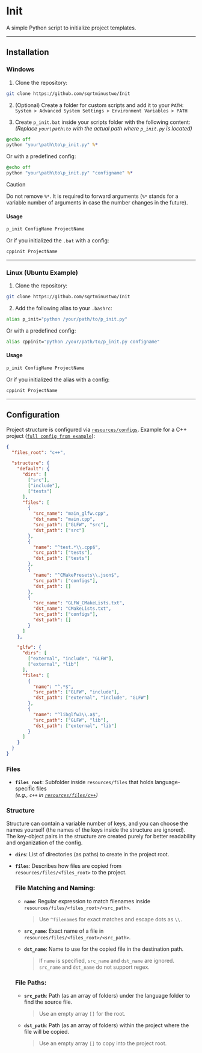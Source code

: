 # Init

A simple Python script to initialize project templates.

---

## Installation

### Windows

1. Clone the repository:
```bash
git clone https://github.com/sqrtminustwo/Init
```

2. (Optional) Create a folder for custom scripts and add it to your `PATH`:  
`System > Advanced System Settings > Environment Variables > PATH`

3. Create `p_init.bat` inside your scripts folder with the following content:  
*(Replace `your\path\to` with the actual path where `p_init.py` is located)*

```bat
@echo off
python "your\path\to\p_init.py" %*
```

Or with a predefined config:
```bat
@echo off
python "your\path\to\p_init.py" "configname" %*
```

> [!CAUTION]
> Do not remove `%*`. It is required to forward arguments (`%*` stands for a variable number of arguments in case the number changes in the future).

#### Usage
```bash
p_init ConfigName ProjectName
```

Or if you initialized the `.bat` with a config:
```bash
cppinit ProjectName
```

---

### Linux (Ubuntu Example)

1. Clone the repository:
```bash
git clone https://github.com/sqrtminustwo/Init
```

2. Add the following alias to your `.bashrc`:
```bash
alias p_init="python /your/path/to/p_init.py"
```

Or with a predefined config:
```bash
alias cppinit="python /your/path/to/p_init.py configname"
```

#### Usage
```bash
p_init ConfigName ProjectName
```

Or if you initialized the alias with a config:
```bash
cppinit ProjectName
```

---

## Configuration

Project structure is configured via [`resources/configs`](resources/configs). Example for a C++ project ([`full config from example`](resources/configs/cpp_opengl_win.json)):

```json
{
  "files_root": "c++",

  "structure": {
    "default": {
      "dirs": [
        ["src"],
        ["include"],
        ["tests"]
      ],
      "files": [
        {
          "src_name": "main_glfw.cpp",
          "dst_name": "main.cpp",
          "src_path": ["GLFW", "src"],
          "dst_path": ["src"]
        },
        {
          "name": "^test.*\\.cpp$",
          "src_path": ["tests"],
          "dst_path": ["tests"]
        },
        {
          "name": "^CMakePresets\\.json$",
          "src_path": ["configs"],
          "dst_path": []
        },
        {
          "src_name": "GLFW_CMakeLists.txt",
          "dst_name": "CMakeLists.txt",
          "src_path": ["configs"],
          "dst_path": []
        }
      ]
    },

    "glfw": {
      "dirs": [
        ["external", "include", "GLFW"],
        ["external", "lib"]
      ],
      "files": [
        {
          "name": "^.*$",
          "src_path": ["GLFW", "include"],
          "dst_path": ["external", "include", "GLFW"]
        },
        {
          "name": "^libglfw3\\.a$",
          "src_path": ["GLFW", "lib"],
          "dst_path": ["external", "lib"]
        }
      ]
    }
  }
}
```

### Files

- **`files_root`**: Subfolder inside `resources/files` that holds language-specific files  
  _(e.g., `c++` in [`resources/files/c++`](resources/files/c++))_

### Structure

Structure can contain a variable number of keys, and you can choose the names yourself (the names of the keys inside the structure are ignored). The key-object pairs in the structure are created purely for better readability and organization of the config.

- **`dirs`**: List of directories (as paths) to create in the project root.

- **`files`**: Describes how files are copied from `resources/files/<files_root>` to the project.

  ### File Matching and Naming:
  - **`name`**: Regular expression to match filenames inside `resources/files/<files_root>/<src_path>`.  
    > Use `^filename$` for exact matches and escape dots as `\\.`

  - **`src_name`**: Exact name of a file in `resources/files/<files_root>/<src_path>`.  
  - **`dst_name`**: Name to use for the copied file in the destination path.  
    > If `name` is specified, `src_name` and `dst_name` are ignored.  
    > `src_name` and `dst_name` do not support regex.

  ### File Paths:
  - **`src_path`**: Path (as an array of folders) under the language folder to find the source file.  
    > Use an empty array `[]` for the root.

  - **`dst_path`**: Path (as an array of folders) within the project where the file will be copied.  
    > Use an empty array `[]` to copy into the project root.
